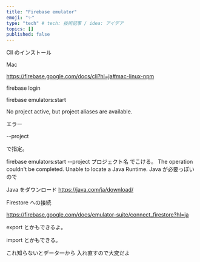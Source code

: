```yaml
---
title: "Firebase emulator"
emoji: "✨"
type: "tech" # tech: 技術記事 / idea: アイデア
topics: []
published: false
---
```


ClI のインストール

Mac

https://firebase.google.com/docs/cli?hl=ja#mac-linux-npm

firebase login

firebase emulators:start

No project active, but project aliases are available.

エラー

--project

で指定。

firebase emulators:start --project プロジェクト名
でこける。
The operation couldn't be completed. Unable to locate a Java Runtime.
Java が必要っぽいので

Java をダウンロード
https://java.com/ja/download/

Firestore への接続

https://firebase.google.com/docs/emulator-suite/connect_firestore?hl=ja

export とかもできるよ。

import とかもできる。

これ知らないとデータ一から
入れ直すので大変だよ
